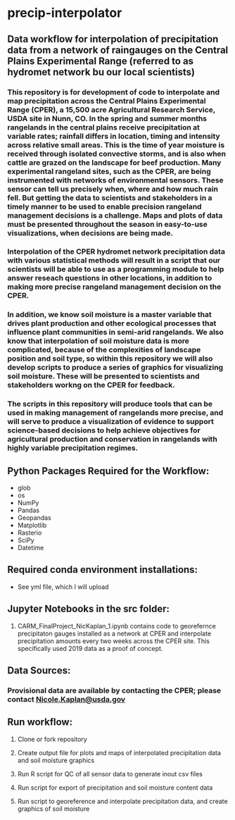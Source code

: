 # precip-interpolator

## Data workflow for interpolation of precipitation data from a network of raingauges on the Central Plains Experimental Range (referred to as hydromet network bu our local scientists)

### This repository is for development of code to interpolate and map precipitation across the Central Plains Experimental Range (CPER), a 15,500 acre Agricultural Research Service, USDA site in Nunn, CO. In the spring and summer months rangelands in the central plains receive precipitation at variable rates; rainfall differs in location, timing and intensity across relative small areas.  This is the time of year moisture is received through isolated convective storms, and is also when cattle are grazed on the landscape for beef production.  Many experimental rangeland sites, such as the CPER, are being instrumented with networks of environmental sensors.   These sensor can tell us precisely when, where and how much rain fell.  But getting the data to scientists and stakeholders in a timely manner to be used to enable precision rangeland management decisions is a challenge.  Maps and plots of data must be presented throughout the season in easy-to-use visualizations, when decisions are being made.


### Interpolation of the CPER hydromet network precipitation data with various statistical methods will result in a script that our scientists will be able to use as a programming module to help answer reseach questions in other locations, in addition to making more precise rangeland management decision on the CPER.  

### In addition, we know soil moisture is a master variable that drives plant production and other ecological processes that influence plant communities in semi-arid rangelands.  We also know that interpolation of soil moisture data is more complicated, because of the complexities of landscape position and soil type, so within this repository we will also develop scripts to produce a series of graphics for visualizing soil moisture.  These will be presented to scientists and stakeholders workng on the CPER for feedback.

### The scripts in this repository will produce tools that can be used in making management of rangelands more precise, and will serve to produce a visualization of evidence to support science-based decisions to help achieve objectives for agricultural production and conservation in rangelands with highly variable precipitation regimes.  

## Python Packages Required for the Workflow:

 * glob 
 * os
 * NumPy
 * Pandas
 * Geopandas
 * Matplotlib
 * Rasterio
 * SciPy
 * Datetime
 
 ## Required conda environment installations:
 
 * See yml file, which I will upload
 
 ## Jupyter Notebooks in the src folder:
 
 1. CARM_FinalProject_NicKaplan_1.ipynb contains code to georefernce precipitaton gauges installed as a network at CPER and interpolate precipitation amounts every two weeks across the CPER site.  This specifically used 2019 data as a proof of concept.
 
 
 ## Data Sources:

 
 ### Provisional data are available by contacting the CPER; please contact <a href="mailto:Nicole.Kaplan@usda.gov">Nicole.Kaplan@usda.gov</a>
 
 ## Run workflow:
 
1. Clone or fork repository

2. Create output file for plots and maps of interpolated precipitation data and soil moisture graphics

3. Run R script for QC of all sensor data to generate inout csv files

4. Run script for export of precipitation and soil moisture content data

5. Run script to georeference and interpolate precipitation data, and create graphics of soil moisture

 
 